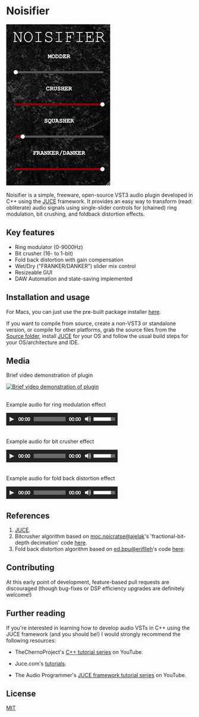 
# Noisifier
<img src="https://github.com/nerble/Dromgool-A2/blob/master/markdown-files/noisifier.png" 
alt="Noisifier VST"/>

Noisifier is a simple, freeware, open-source VST3 audio plugin developed in C++ using the [JUCE](https://juce.com/) framework.  It provides an easy way to transform (read: obliterate) audio signals using single-slider controls for  (chained) ring modulation, bit crushing, and foldback distortion effects.

## Key features

* Ring modulator (0-9000Hz)
* Bit crusher (16- to 1-bit)
* Fold back distortion with gain compensation
* Wet/Dry ("FRANKER/DANKER") slider mix control
* Resizeable GUI
* DAW Automation and state-saving implemented

## Installation and usage

For Macs, you can just use the pre-built package installer [here](https://github.com/nerble/Dromgool-A2/blob/master/Noisifier/build/Noisifier.pkg).

If you want to compile from source, create a non-VST3 or standalone version, or compile for other platforms, grab the source files from the [Source folder](https://github.com/nerble/Dromgool-A2/tree/master/Source), install [JUCE](https://juce.com/) for your OS and follow the usual build steps for your OS/architecture and IDE.

## Media

Brief video demonstration of plugin

<a href="https://www.youtube.com/watch?v=at6CPTo6ZLU
" target="_blank"><img src="https://img.youtube.com/vi/at6CPTo6ZLU/sddefault.jpg" 
alt="Brief video demonstration of plugin" /></a>

<br/>
Example audio for ring modulation effect

<a href="https://github.com/nerble/Dromgool-A2/blob/master/markdown-files/ringmod_demo.wav
" target="_blank"><img src="https://github.com/nerble/Dromgool-A2/blob/master/markdown-files/audio_widget.png" 
alt="Example audio for ring modulation effect" width="300"/></a>

<br/>
Example audio for bit crusher effect

<a href="https://github.com/nerble/Dromgool-A2/blob/master/markdown-files/bitcrusher%20demo.wav
" target="_blank"><img src="https://github.com/nerble/Dromgool-A2/blob/master/markdown-files/audio_widget.png" 
alt="Example audio for ring modulation effect" width="300"/></a>

<br/>
Example audio for fold back distortion effect

<a href="https://github.com/nerble/Dromgool-A2/blob/master/markdown-files/foldback%20demo.wav
" target="_blank"><img src="https://github.com/nerble/Dromgool-A2/blob/master/markdown-files/audio_widget.png" 
alt="Example audio for ring modulation effect" width="300"/></a>


## References

1. [JUCE](https://juce.com/). 
2. Bitcrusher algorithm based on [moc.noicratse@ajelak](mailto:moc.noicratse@ajelak)'s 'fractional-bit-depth decimation' code [here](https://www.musicdsp.org/en/latest/Effects/124-decimator.html?highlight=decimator#comments).
3. Fold back distortion algorithm based on [ed.bpu@eriflleh](mailto:ed.bpu@eriflleh)'s code [here](https://www.musicdsp.org/en/latest/Effects/203-fold-back-distortion.html).

## Contributing
At this early point of development, feature-based pull requests are discouraged (though bug-fixes or DSP efficiency upgrades are definitely welcome!)


## Further reading

If you're interested in learning how to develop audio VSTs in C++ using the JUCE framework (and you should be!) I would strongly recommend the following resources:

* TheChernoProject's [C++ tutorial series](https://www.youtube.com/watch?v=18c3MTX0PK0&list=PLlrATfBNZ98dudnM48yfGUldqGD0S4FFb) on YouTube.

* Juce.com's [tutorials](https://juce.com/learn/tutorials).

* The Audio Programmer's [JUCE framework tutorial series](https://www.youtube.com/watch?v=7n16Yw51xkI&list=PLLgJJsrdwhPxa6-02-CeHW8ocwSwl2jnu) on YouTube.

## License
[MIT](https://choosealicense.com/licenses/mit/)
